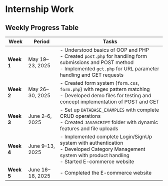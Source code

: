 # Internship Work

## Weekly Progress Table

| Week    | Period              | Tasks |
|---------|---------------------|-------|
| **Week 1** | May 19–23, 2025      | - Understood basics of OOP and PHP<br>- Created `post.php` for handling form submissions and POST method<br>- Implemented `get.php` for URL parameter handling and GET requests |
| **Week 2** | May 26–30, 2025      | - Created form system (`form.css`, `form.php`) with regex pattern matching<br>- Developed demo files for testing and concept implementation of POST and GET |
| **Week 3** | June 2–6, 2025       | - Set up `DATABASE_EXAMPLES` with complete CRUD operations<br>- Created `JAVASCRIPT` folder with dynamic features and file uploads |
| **Week 4** | June 9–13, 2025      | - Implemented complete Login/SignUp system with authentication<br>- Developed Category Management system with product handling<br>- Started E-commerce website |
| **Week 5** | June 16–18, 2025     | - Completed the E-commerce website |
